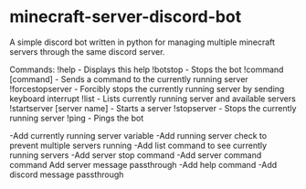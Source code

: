 # minecraft-server-discord-bot

A simple discord bot written in python for managing multiple minecraft servers through the same discord server. 

Commands:
!help - Displays this help
!botstop - Stops the bot
!command [command] - Sends a command to the currently running server
!forcestopserver - Forcibly stops the currently running server by sending keyboard interrupt
!list - Lists currently running server and available servers
!startserver [server name] - Starts a server
!stopserver - Stops the currently running server
!ping - Pings the bot

-Add currently running server variable
-Add running server check to prevent multiple servers running
-Add list command to see currently running servers
-Add server stop command
-Add server command command
Add server message passthrough
-Add help command
-Add discord message passthrough